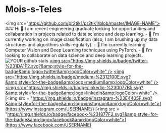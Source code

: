 # Mois-s-Teles
&lt;img src="https://github.com/pr2tik1/pr2tik1/blob/master/IMAGE-NAME">  ### Hi 👋 I am recent engineering graduate looking for opportunities and collabaration in projects related to data science and deep learning. - 🔭 I’m currently working on image classification (also, I am brushing up my data structures and algorithms skills regularly). - 🌱 I’m currently learning Computer Vision and Deep Learning techniques using PyTorch. - 🤝 I’m looking to collaborate on data science and deep learning projects.   ![YOUR github stats](https://github-readme-stats.vercel.app/api?username=USERNAME)  [&lt;img src="https://img.shields.io/badge/twitter-%231DA1F2.svg?&amp;style=for-the-badge&amp;logo=twitter&amp;logoColor=white" />](https://twitter.com/USERNAME) [&lt;img src="https://img.shields.io/badge/medium-%2312100E.svg?&amp;style=for-the-badge&amp;logo=medium&amp;logoColor=white" />](https://medium.com/USERNAME)  [&lt;img src="https://img.shields.io/badge/linkedin-%230077B5.svg?&amp;style=for-the-badge&amp;logo=linkedin&amp;logoColor=white" />](https://www.linkedin.com/in/USERNAME/) [&lt;img src = "https://img.shields.io/badge/instagram-%23E4405F.svg?&amp;style=for-the-badge&amp;logo=instagram&amp;logoColor=white">](https://www.instagram.com/USERNAME/) [&lt;img src = "https://img.shields.io/badge/facebook-%231877F2.svg?&amp;style=for-the-badge&amp;logo=facebook&amp;logoColor=white">](https://www.facebook.com/USERNAME)
